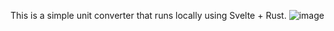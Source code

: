This is a simple unit converter that runs locally using Svelte + Rust.
![image](https://github.com/theelevators/unit_converter/assets/121846740/c763668a-5fa2-435f-bd3b-c7dfff2926dd)
